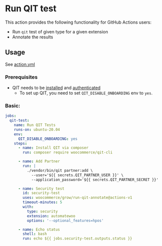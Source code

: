 # Run QIT test

This action provides the following functionality for GitHub Actions users:

- Run `qit` test of given type for a given extension
- Annotate the results


## Usage

See [action.yml](action.yml)

### Prerequisites

- QIT needs to be [installed](https://woocommerce.github.io/qit-documentation/#/cli/getting-started?id=installing-qit) and [authenticated](https://woocommerce.github.io/qit-documentation/#/authenticating?id=cli)
   - To set up QIT, you need to set `QIT_DISABLE_ONBOARDING` env to `yes`.


### Basic:

```yaml
jobs:
  qit-test:
    name: Run QIT Tests
    runs-on: ubuntu-20.04
    env:
      QIT_DISABLE_ONBOARDING: yes
    steps:
      - name: Install QIT via composer
        run: composer require woocommerce/qit-cli

      - name: Add Partner
        run: |
          ./vendor/bin/qit partner:add \
            --user='${{ secrets.QIT_PARTNER_USER }}' \
            --application_password='${{ secrets.QIT_PARTNER_SECRET }}'

      - name: Security test
        id: security-test
        uses: woocommerce/grow/run-qit-annotate@actions-v1
        timeout-minutes: 5
        with:
          type: security
          extension: automatewoo
          options: '--optional_features=hpos'

      - name: Echo status
        shell: bash
        run: echo ${{ jobs.security-test.outputs.status }}
```
